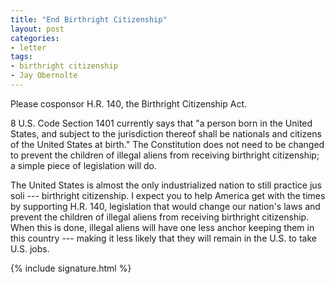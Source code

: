 ```yaml
---
title: "End Birthright Citizenship"
layout: post
categories:
- letter
tags:
- birthright citizenship
- Jay Obernolte
---
```


Please cosponsor H.R. 140, the Birthright Citizenship Act.

8 U.S. Code Section 1401 currently says that "a person born in the United States, and subject to the jurisdiction thereof shall be nationals and citizens of the United States at birth." The Constitution does not need to be changed to prevent the children of illegal aliens from receiving birthright citizenship; a simple piece of legislation will do.

The United States is almost the only industrialized nation to still practice jus soli --- birthright citizenship. I expect you to help America get with the times by supporting H.R. 140, legislation that would change our nation's laws and prevent the children of illegal aliens from receiving birthright citizenship. When this is done, illegal aliens will have one less anchor keeping them in this country --- making it less likely that they will remain in the U.S. to take U.S. jobs.

{% include signature.html %}
